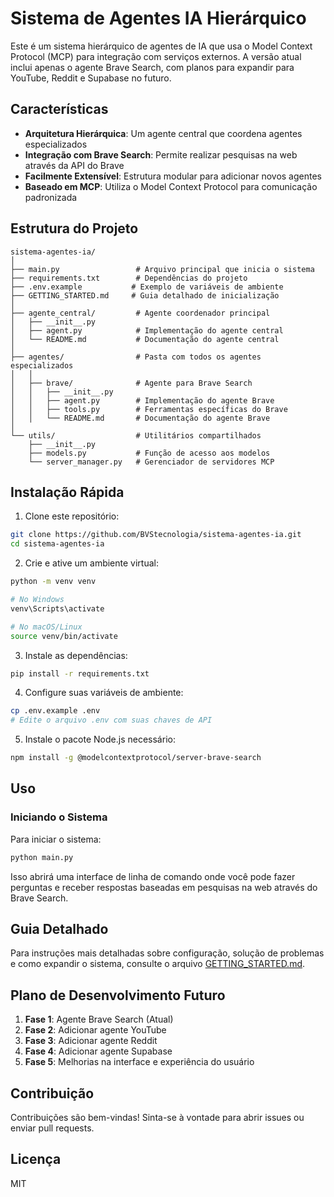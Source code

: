 # Sistema de Agentes IA Hierárquico

Este é um sistema hierárquico de agentes de IA que usa o Model Context Protocol (MCP) para integração com serviços externos. A versão atual inclui apenas o agente Brave Search, com planos para expandir para YouTube, Reddit e Supabase no futuro.

## Características

- **Arquitetura Hierárquica**: Um agente central que coordena agentes especializados
- **Integração com Brave Search**: Permite realizar pesquisas na web através da API do Brave
- **Facilmente Extensível**: Estrutura modular para adicionar novos agentes
- **Baseado em MCP**: Utiliza o Model Context Protocol para comunicação padronizada

## Estrutura do Projeto

```
sistema-agentes-ia/
│
├── main.py                 # Arquivo principal que inicia o sistema
├── requirements.txt        # Dependências do projeto
├── .env.example           # Exemplo de variáveis de ambiente
├── GETTING_STARTED.md     # Guia detalhado de inicialização
│
├── agente_central/         # Agente coordenador principal
│   ├── __init__.py
│   ├── agent.py            # Implementação do agente central
│   └── README.md           # Documentação do agente central
│
├── agentes/                # Pasta com todos os agentes especializados
│   │
│   ├── brave/              # Agente para Brave Search
│   │   ├── __init__.py
│   │   ├── agent.py        # Implementação do agente Brave
│   │   ├── tools.py        # Ferramentas específicas do Brave
│   │   └── README.md       # Documentação do agente Brave
│
└── utils/                  # Utilitários compartilhados
    ├── __init__.py
    ├── models.py           # Função de acesso aos modelos
    └── server_manager.py   # Gerenciador de servidores MCP
```

## Instalação Rápida

1. Clone este repositório:
```bash
git clone https://github.com/BVStecnologia/sistema-agentes-ia.git
cd sistema-agentes-ia
```

2. Crie e ative um ambiente virtual:
```bash
python -m venv venv

# No Windows
venv\Scripts\activate

# No macOS/Linux
source venv/bin/activate
```

3. Instale as dependências:
```bash
pip install -r requirements.txt
```

4. Configure suas variáveis de ambiente:
```bash
cp .env.example .env
# Edite o arquivo .env com suas chaves de API
```

5. Instale o pacote Node.js necessário:
```bash
npm install -g @modelcontextprotocol/server-brave-search
```

## Uso

### Iniciando o Sistema

Para iniciar o sistema:

```bash
python main.py
```

Isso abrirá uma interface de linha de comando onde você pode fazer perguntas e receber respostas baseadas em pesquisas na web através do Brave Search.

## Guia Detalhado

Para instruções mais detalhadas sobre configuração, solução de problemas e como expandir o sistema, consulte o arquivo [GETTING_STARTED.md](GETTING_STARTED.md).

## Plano de Desenvolvimento Futuro

1. **Fase 1**: Agente Brave Search (Atual)
2. **Fase 2**: Adicionar agente YouTube
3. **Fase 3**: Adicionar agente Reddit
4. **Fase 4**: Adicionar agente Supabase
5. **Fase 5**: Melhorias na interface e experiência do usuário

## Contribuição

Contribuições são bem-vindas! Sinta-se à vontade para abrir issues ou enviar pull requests.

## Licença

MIT
